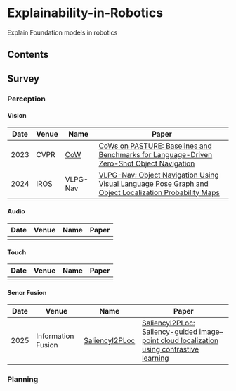 # Explainability-in-Robotics
Explain Foundation models in robotics

## Contents

## Survey
### Perception

#### Vision

| Date | Venue  | Name  | Paper |
| ---- | ---- | ---- | ---- |
|2023  | CVPR | [CoW](https://cow.cs.columbia.edu/) | [CoWs on PASTURE: Baselines and Benchmarks for Language-Driven Zero-Shot Object Navigation](https://openaccess.thecvf.com/content/CVPR2023/papers/Gadre_CoWs_on_Pasture_Baselines_and_Benchmarks_for_Language-Driven_Zero-Shot_Object_CVPR_2023_paper.pdf) |
|2024 | IROS | VLPG-Nav | [VLPG-Nav: Object Navigation Using Visual Language Pose Graph and  Object Localization Probability Maps](https://ieeexplore.ieee.org/stamp/stamp.jsp?arnumber=10802008) | 


#### Audio

| Date | Venue  | Name  | Paper |
| ---- | ---- | ---- | ---- |
|  |  |  | |

#### Touch

| Date | Venue  | Name  | Paper | 
| ---- | ---- | ---- | ---- | 
|  |  |  | |

#### Senor Fusion

| Date | Venue  | Name  | Paper |
| ---- | ---- | ---- | ---- |
| 2025 | Information Fusion  | [SaliencyI2PLoc](https://whu-lyh.github.io/SaliencyI2PLoc/)  | [SaliencyI2PLoc: Saliency-guided image–point cloud localization using contrastive learning](https://pdf.sciencedirectassets.com/272144/1-s2.0-S1566253525X00026/1-s2.0-S1566253525000880/main.pdf?X-Amz-Security-Token=IQoJb3JpZ2luX2VjEJf%2F%2F%2F%2F%2F%2F%2F%2F%2F%2FwEaCXVzLWVhc3QtMSJIMEYCIQDRbltvRNplEO%2BGrApy2pYArLYet5VCjTS%2B6ZUnW%2BEBsAIhANKOxvyoGlyRdxa3kg6e5eiW4BPIticm0ZoRcMhfeNDwKrsFCOD%2F%2F%2F%2F%2F%2F%2F%2F%2F%2FwEQBRoMMDU5MDAzNTQ2ODY1IgwAv5YDEF0nmbStNQsqjwX%2Fi2nVHZXWfN1OFtlmGFx51fIAoDkvXU50hPRjCq%2F26h5JKKqapPDOvu9frLrRvFrpqitEVvnL9lkh7hi11Vu%2FGTTmz4bqeR53EB1DjiORbEd4shnUI2BlCF%2FGnPLwrIWvZWWVlv4B7k1%2BOkttdwdqjikhoeacZ%2F8Pb4vy%2FbJNyN4V5HwF7rneFnCwvP2udVDOgKo2%2Fhmw%2FyCZVJ7%2B%2BB3iGt7hMst0fVRx1jnosz4Tyw2G1CxrrZ50J2x%2B2ZiPYFvx3h3sLG6y1BI0W0aF%2BjpDHAK845712oZX7x3yHx7EdQhZwJw%2B5gu%2FiGIeGrLj5iG9rxTON4iSwl9gromyvi8BjliNFlJM2v8QlJbYfWcphbT81nqvzGJ5CK86XZw42CTlB7F24gXcHe4DeO3iTsB72MZOvqXWCuoebrrytgdDXIFehUq1DHRdO5QiMSTY46ZkZBhoWdxiRTnp3agVvTbN1xHCCCBJcp1Goz%2FmqPV69DYJQVw5zeFsUKMZRYtz26iyAoBqPVDs5vvDFZd8Wdfg5sqwyQpfXL%2BMewBJHlVEE%2Fx8z%2FOfxQwpkYfLYJQK5lco%2BpyWHmQA1BbBP9%2BQrOaxMLDCRWklf%2Fe6ycCP7wEQBVUcktoTGn4OCYeQOLmpxNe9KRt8G3eW6H0OaWinKcgIBcMPD8b1nov%2FZyjcU%2FfPIRsR5EGabZ9TRUxQeeXTSsUzdwOitE%2FV01%2Ffrr0W4i3GASSnPqaZw417A9k3omCBHveOSvz9sIcTvcDy%2FltH7HtKJ2Jc9IzBictZujwlZkEnaRXRWd1j943jg8FVhISteV5QnWUP%2B5NleBheVlwhxIDM1XyvF8og7YBx7ATBQ2VLz8%2Bu%2Bj1l0K1NJ23D3PcPMKO6zb4GOrABIQwo7z4aQiKM5rirSNH9SpG0hOn6mEu0NIifo1u%2FUoAyK9B3SOGHdJ19mNK%2F1XJX%2BWiSIK%2F3igtV7lEp2bb4eJ%2BA51ekxmgsmKph%2F0X6NkXfOApRYu9zDb6%2BrfbpS568SXbkd5Np3t3Zx%2BeJ1sqEilFHxU4biotO%2FzIZ88yBU8IfwKEoZSGghN%2BSx19yC5hrKdTKX%2BQdD9KxovZp806XZAyYel18LEyjqzwybK2Wu7o%3D&X-Amz-Algorithm=AWS4-HMAC-SHA256&X-Amz-Date=20250313T231358Z&X-Amz-SignedHeaders=host&X-Amz-Expires=300&X-Amz-Credential=ASIAQ3PHCVTYUU4GXCYQ%2F20250313%2Fus-east-1%2Fs3%2Faws4_request&X-Amz-Signature=e67e4b3956b29db9461569bd3c521fbdf2a7b443b8eee23972b03904469dbb21&hash=972f8cd8c5d7bb9e8a59aa8def48c7eab103a4e0e5f6cea07b918f0d0f3c24a4&host=68042c943591013ac2b2430a89b270f6af2c76d8dfd086a07176afe7c76c2c61&pii=S1566253525000880&tid=spdf-1ee7f262-98fd-46ab-853e-dd7793ca87fc&sid=3b370dd335a8f946a13a76e3f5f1263a3090gxrqb&type=client&tsoh=d3d3LnNjaWVuY2VkaXJlY3QuY29t&rh=d3d3LnNjaWVuY2VkaXJlY3QuY29t&ua=1d045752060651585d5251&rr=91ff39945e616a3c&cc=gb) | 

### Planning





